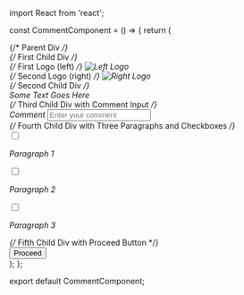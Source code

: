 import React from 'react';

const CommentComponent = () => {
  return (
    <div className="min-h-screen bg-gray-100 flex flex-col items-center justify-center">
      {/* Parent Div */}
      <div className="bg-gray-200 p-4 rounded-lg w-full md:w-96 shadow-md text-center">
        {/* First Child Div */}
        <div className="flex items-center justify-between mb-4">
          <div>
            {/* First Logo (left) */}
            <img src="left-logo.png" alt="Left Logo" className="w-8 h-8" />
          </div>
          <div>
            {/* Second Logo (right) */}
            <img src="right-logo.png" alt="Right Logo" className="w-8 h-8" />
          </div>
        </div>
        {/* Second Child Div */}
        <div className="mb-4">
          Some Text Goes Here
        </div>
        {/* Third Child Div with Comment Input */}
        <div className="mb-4">
          <label htmlFor="comment" className="block mb-1">Comment</label>
          <input
            type="text"
            id="comment"
            placeholder="Enter your comment"
            className="border-b border-gray-400 p-2 rounded-t-md w-full focus:outline-none"
          />
        </div>
        {/* Fourth Child Div with Three Paragraphs and Checkboxes */}
        <div className="mb-4">
          <div className="flex items-center mb-2">
            <input type="checkbox" id="checkbox1" className="mr-2" />
            <p>Paragraph 1</p>
          </div>
          <div className="flex items-center mb-2">
            <input type="checkbox" id="checkbox2" className="mr-2" />
            <p>Paragraph 2</p>
          </div>
          <div className="flex items-center">
            <input type="checkbox" id="checkbox3" className="mr-2" />
            <p>Paragraph 3</p>
          </div>
        </div>
        {/* Fifth Child Div with Proceed Button */}
        <div>
          <button className="bg-blue-500 text-white py-2 px-4 rounded-md w-full focus:outline-none">Proceed</button>
        </div>
      </div>
    </div>
  );
};

export default CommentComponent;
